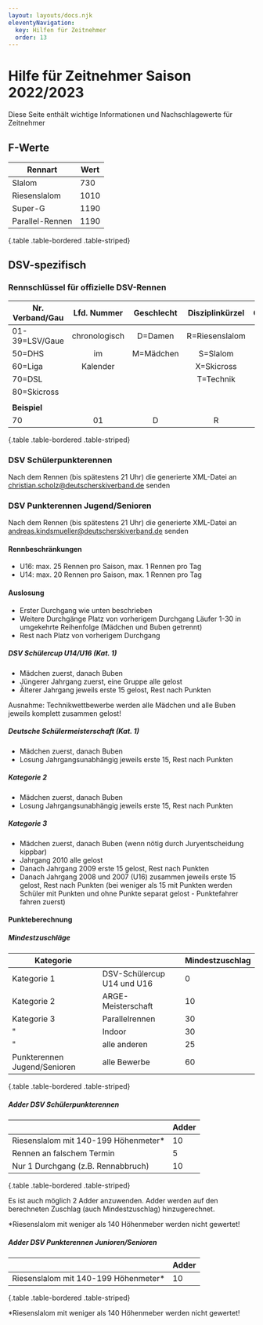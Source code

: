 ```yaml
---
layout: layouts/docs.njk
eleventyNavigation:
  key: Hilfen für Zeitnehmer
  order: 13
---
```

# Hilfe für Zeitnehmer Saison 2022/2023

Diese Seite enthält wichtige Informationen und Nachschlagewerte für Zeitnehmer

## F-Werte


| Rennart         | Wert |
| ----------------- | ------ |
| Slalom          | 730  |
| Riesenslalom    | 1010 |
| Super-G         | 1190 |
| Parallel-Rennen | 1190 |

{.table .table-bordered .table-striped}

## DSV-spezifisch

### Rennschlüssel für offizielle DSV-Rennen


| Nr. Verband/Gau |  Lfd. Nummer  | Geschlecht | Disziplinkürzel | Geschlecht | Disziplinkürzel |
| ----------------- | :-------------: | :----------: | :----------------: | :----------: | :----------------: |
| 01-39=LSV/Gaue  | chronologisch |  D=Damen  |  R=Riesenslalom  |  H=Herren  |  R=Riesenslalom  |
| 50=DHS          |      im      | M=Mädchen |     S=Slalom     |  B=Buben  |     S=Slalom     |
| 60=Liga         |   Kalender   |           |    X=Skicross    |           |    X=Skicross    |
| 70=DSL          |               |           |    T=Technik    |           |    T=Technik    |
| 80=Skicross     |               |           |                 |           |                 |
|                 |               |           |                 |           |                 |
| **Beispiel**    |               |           |                 |           |                 |
| 70              |      01      |     D     |        R        |     H     |        R        |

{.table .table-bordered .table-striped}

### DSV Schülerpunkterennen

Nach dem Rennen (bis spätestens 21 Uhr) die generierte XML-Datei an [christian.scholz@deutscherskiverband.de](mailto:christian.scholz@deutscherskiverband.de) senden

### DSV Punkterennen Jugend/Senioren

Nach dem Rennen (bis spätestens 21 Uhr) die generierte XML-Datei an [andreas.kindsmueller@deutscherskiverband.de](mailto:andreas.kindsmueller@deutscherskiverband.de) senden

#### Rennbeschränkungen

- U16: max. 25 Rennen pro Saison, max. 1 Rennen pro Tag
- U14: max. 20 Rennen pro Saison, max. 1 Rennen pro Tag

#### Auslosung

- Erster Durchgang wie unten beschrieben
- Weitere Durchgänge Platz von vorherigem Durchgang Läufer 1-30 in umgekehrte Reihenfolge (Mädchen und Buben getrennt)
- Rest nach Platz von vorherigem Durchgang

##### DSV Schülercup U14/U16 (Kat. 1)

- Mädchen zuerst, danach Buben
- Jüngerer Jahrgang zuerst, eine Gruppe alle gelost
- Älterer Jahrgang jeweils erste 15 gelost, Rest nach Punkten

Ausnahme: Technikwettbewerbe werden alle Mädchen und alle Buben jeweils komplett zusammen gelost!

##### Deutsche Schülermeisterschaft  (Kat. 1)

- Mädchen zuerst, danach Buben
- Losung Jahrgangsunabhängig jeweils erste 15, Rest nach Punkten

##### Kategorie 2

- Mädchen zuerst, danach Buben
- Losung Jahrgangsunabhängig jeweils erste 15, Rest nach Punkten

##### Kategorie 3

- Mädchen zuerst, danach Buben (wenn nötig durch Juryentscheidung kippbar)
- Jahrgang 2010 alle gelost
- Danach Jahrgang 2009 erste 15 gelost, Rest nach Punkten
- Danach Jahrgang 2008 und 2007 (U16) zusammen jeweils erste 15 gelost, Rest nach Punkten (bei weniger als 15 mit Punkten werden Schüler mit Punkten und ohne Punkte separat gelost - Punktefahrer fahren zuerst)

#### Punkteberechnung

##### Mindestzuschläge


| Kategorie                    |                             | Mindestzuschlag |
| ------------------------------ | ----------------------------- | ----------------- |
| Kategorie 1                  | DSV-Schülercup U14 und U16 | 0               |
| Kategorie 2                  | ARGE-Meisterschaft          | 10              |
| Kategorie 3                  | Parallelrennen              | 30              |
| "                            | Indoor                      | 30              |
| "                            | alle anderen                | 25              |
| Punkterennen Jugend/Senioren | alle Bewerbe                | 60              |

{.table .table-bordered .table-striped}

##### Adder DSV Schülerpunkterennen


|                                       | Adder |
| --------------------------------------- | ------- |
| Riesenslalom mit 140-199 Höhenmeter* | 10    |
| Rennen an falschem Termin             | 5     |
| Nur 1 Durchgang (z.B. Rennabbruch)    | 10    |

{.table .table-bordered .table-striped}

Es ist auch möglich 2 Adder anzuwenden. Adder werden auf den berechneten Zuschlag (auch Mindestzuschlag) hinzugerechnet.

*Riesenslalom mit weniger als 140 Höhenmeber werden nicht gewertet!

##### Adder DSV Punkterennen Junioren/Senioren


|                                       | Adder |
| --------------------------------------- | ------- |
| Riesenslalom mit 140-199 Höhenmeter* | 10    |

{.table .table-bordered .table-striped}

*Riesenslalom mit weniger als 140 Höhenmeber werden nicht gewertet!
